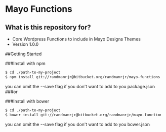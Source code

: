 # Mayo Functions #

## What is this repository for? ##

* Core Wordpress Functions to include in Mayo Designs Themes
* Version 1.0.0

##Getting Started

###Install with npm
```bash
$ cd ./path-to-my-project
$ npm install git://randmanrjr@bitbucket.org/randmanrjr/mayo-functions.git --save
```
you can omit the --save flag if you don't want to add to you package.json
###or

###Install with bower
```bash
$ cd ./path-to-my-project
$ bower install git://randmanrjr@bitbucket.org/randmanrjr/mayo-functions.git --save
```
you can omit the --save flag if you don't want to add to you bower.json
